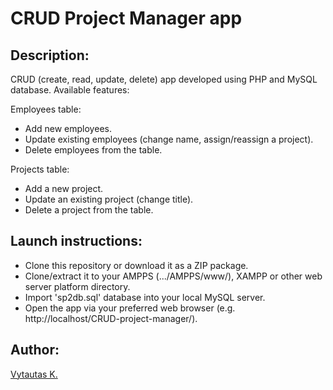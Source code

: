 # CRUD Project Manager app

## Description:

CRUD (create, read, update, delete) app developed using PHP and MySQL database. Available features:

Employees table:

- Add new employees.
- Update existing employees (change name, assign/reassign a project).
- Delete employees from the table.

Projects table:

- Add a new project.
- Update an existing project (change title).
- Delete a project from the table.

## Launch instructions:

- Clone this repository or download it as a ZIP package.
- Clone/extract it to your AMPPS (.../AMPPS/www/), XAMPP or other web server platform directory.
- Import 'sp2db.sql' database into your local MySQL server.
- Open the app via your preferred web browser (e.g. http://localhost/CRUD-project-manager/).

## Author:

[Vytautas K.](https://github.com/VytautasKaz)
